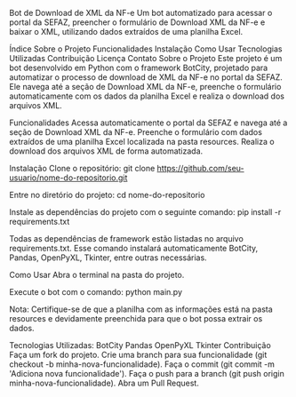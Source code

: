 Bot de Download de XML da NF-e
Um bot automatizado para acessar o portal da SEFAZ, preencher o formulário de Download XML da NF-e e baixar o XML, utilizando dados extraídos de uma planilha Excel.

Índice
Sobre o Projeto
Funcionalidades
Instalação
Como Usar
Tecnologias Utilizadas
Contribuição
Licença
Contato
Sobre o Projeto
Este projeto é um bot desenvolvido em Python com o framework BotCity, projetado para automatizar o processo de download de XML da NF-e no portal da SEFAZ. Ele navega até a seção de Download XML da NF-e, preenche o formulário automaticamente com os dados da planilha Excel e realiza o download dos arquivos XML.

Funcionalidades
Acessa automaticamente o portal da SEFAZ e navega até a seção de Download XML da NF-e.
Preenche o formulário com dados extraídos de uma planilha Excel localizada na pasta resources.
Realiza o download dos arquivos XML de forma automatizada.

Instalação
Clone o repositório:
git clone https://github.com/seu-usuario/nome-do-repositorio.git

Entre no diretório do projeto:
cd nome-do-repositorio

Instale as dependências do projeto com o seguinte comando:
pip install -r requirements.txt

Todas as dependências de framework estão listadas no arquivo requirements.txt. Esse comando instalará automaticamente BotCity, Pandas, OpenPyXL, Tkinter, entre outras necessárias.

Como Usar
Abra o terminal na pasta do projeto.

Execute o bot com o comando:
python main.py

Nota: Certifique-se de que a planilha com as informações está na pasta resources e devidamente preenchida para que o bot possa extrair os dados.

Tecnologias Utilizadas:
BotCity
Pandas
OpenPyXL
Tkinter
Contribuição
Faça um fork do projeto.
Crie uma branch para sua funcionalidade (git checkout -b minha-nova-funcionalidade).
Faça o commit (git commit -m 'Adiciona nova funcionalidade').
Faça o push para a branch (git push origin minha-nova-funcionalidade).
Abra um Pull Request.
